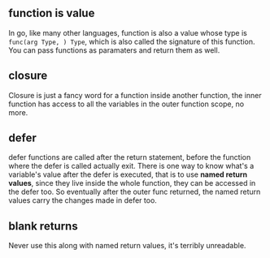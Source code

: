 ## function is value
In go, like many other languages, function is also a value whose type is `func(arg Type, ) Type`, which is also called the signature of this function. You can pass functions as paramaters and return them as well.

## closure
Closure is just a fancy word for a function inside another function, the inner function has access to all the variables in the outer function scope, no more.

## defer 
defer functions are called after the return statement, before the function where the defer is called actually exit.
There is one way to know what's a variable's value after the defer is executed, that is to use **named return values**, since they live inside the whole function, they can be accessed in the defer too.  So eventually after the outer func returned, the named return values carry the changes made in defer too. 

## blank returns 
Never use this along with named return values, it's terribly unreadable.

